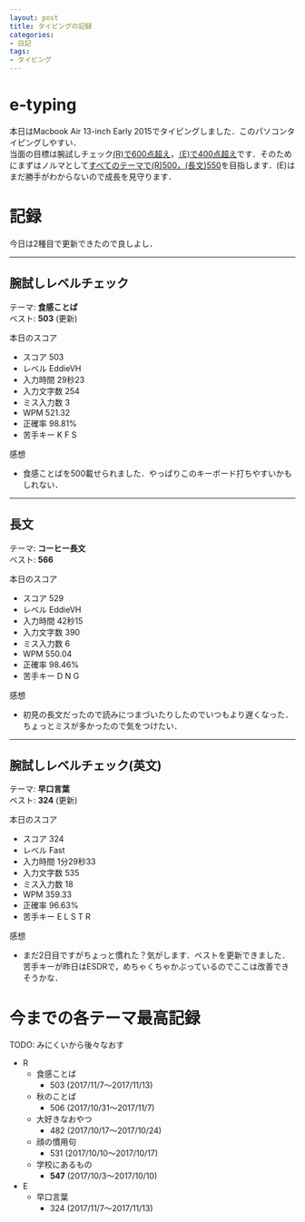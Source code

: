 ```yaml
---
layout: post
title: タイピングの記録
categories:
- 日記
tags:
- タイピング
---
```


# e-typing
本日はMacbook Air 13-inch Early 2015でタイピングしました．このパソコンタイピングしやすい．  
当面の目標は腕試しチェック<u>(R)で600点超え</u>，<u>（E)で400点超え</u>です．そのためにまずはノルマとして<u>すべてのテーマで(R)500，(長文)550</u>を目指します．(E)はまだ勝手がわからないので成長を見守ります．

# 記録
今日は2種目で更新できたので良しよし．

---
## 腕試しレベルチェック
テーマ: **食感ことば**  
ベスト: **503** (更新)

本日のスコア
- スコア 503
- レベル EddieVH
- 入力時間 29秒23
- 入力文字数 254
- ミス入力数 3
- WPM 521.32
- 正確率 98.81%
- 苦手キー K F S

感想
- 食感ことばを500載せられました．やっぱりこのキーボード打ちやすいかもしれない．

---
## 長文
テーマ: **コーヒー長文**  
ベスト: **566**

本日のスコア
- スコア 529
- レベル EddieVH
- 入力時間 42秒15
- 入力文字数 390
- ミス入力数 6
- WPM 550.04
- 正確率 98.46%
- 苦手キー D N G

感想
- 初見の長文だったので読みにつまづいたりしたのでいつもより遅くなった．ちょっとミスが多かったので気をつけたい．

---
## 腕試しレベルチェック(英文)
テーマ: **早口言葉**  
ベスト: **324** (更新)

本日のスコア

- スコア 324
- レベル Fast
- 入力時間 1分29秒33
- 入力文字数 535
- ミス入力数 18
- WPM 359.33
- 正確率 96.63%
- 苦手キー E L S T R  

感想
- まだ2日目ですがちょっと慣れた？気がします．ベストを更新できました．苦手キーが昨日はESDRで，めちゃくちゃかぶっているのでここは改善できそうかな．

# 今までの各テーマ最高記録
TODO: みにくいから後々なおす

- R
  - 食感ことば
    - 503 (2017/11/7～2017/11/13)
  - 秋のことば
    - 506 (2017/10/31～2017/11/7)
  - 大好きなおやつ
    - 482 (2017/10/17～2017/10/24)
  - 顔の慣用句
    - 531 (2017/10/10～2017/10/17)
  - 学校にあるもの
    - **547** (2017/10/3～2017/10/10)
- E
  - 早口言葉
    - 324 (2017/11/7～2017/11/13)
